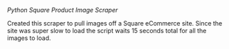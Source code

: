 *Python Square Product Image Scraper*

Created this scraper to pull images off a Square eCommerce site. Since the site was super slow to load the script waits 15 seconds total for all the images to load.

